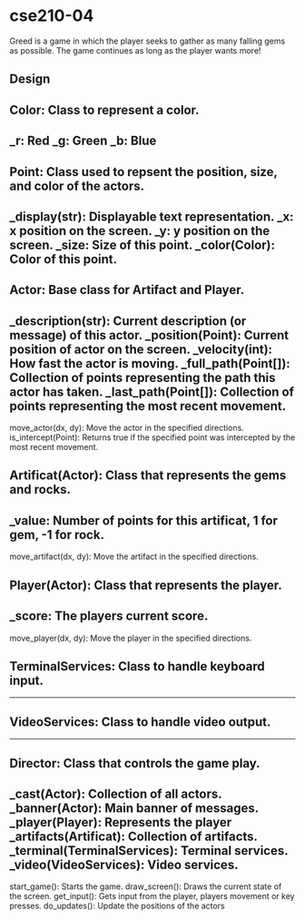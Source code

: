 # cse210-04
Greed is a game in which the player seeks to gather as many falling gems as possible. The game continues as long as the player wants more!

## Design

Color: Class to represent a color.
-----------------------------------------------------------
_r: Red
_g: Green
_b: Blue
-----------------------------------------------------------


Point: Class used to repsent the position, size, and color of the actors.
-----------------------------------------------------------
_display(str): Displayable text representation.
_x: x position on the screen.
_y: y position on the screen.
_size: Size of this point.
_color(Color): Color of this point.
-----------------------------------------------------------


Actor: Base class for Artifact and Player.
-----------------------------------------------------------
_description(str): Current description (or message) of this actor.
_position(Point): Current position of actor on the screen.
_velocity(int): How fast the actor is moving.
_full_path(Point[]): Collection of points representing the path this actor has taken.
_last_path(Point[]): Collection of points representing the most recent movement.
-----------------------------------------------------------
move_actor(dx, dy): Move the actor in the specified directions.
is_intercept(Point): Returns true if the specified point was intercepted by the most recent movement.


Artificat(Actor): Class that represents the gems and rocks.
-----------------------------------------------------------
_value: Number of points for this artificat, 1 for gem, -1 for rock.
-----------------------------------------------------------
move_artifact(dx, dy): Move the artifact in the specified directions.


Player(Actor): Class that represents the player.
-----------------------------------------------------------
_score: The players current score.
-----------------------------------------------------------
move_player(dx, dy): Move the player in the specified directions.


TerminalServices: Class to handle keyboard input.
--------------------------------------------------------------
--------------------------------------------------------------


VideoServices: Class to handle video output.
--------------------------------------------------------------
--------------------------------------------------------------


Director: Class that controls the game play.
-----------------------------------------------------------
_cast(Actor): Collection of all actors.
_banner(Actor): Main banner of messages.
_player(Player): Represents the player
_artifacts(Artificat): Collection of artifacts.
_terminal(TerminalServices): Terminal services.
_video(VideoServices): Video services.
-----------------------------------------------------------
start_game(): Starts the game.
draw_screen(): Draws the current state of the screen.
get_input(): Gets input from the player, players movement or key presses.
do_updates(): Update the positions of the actors


